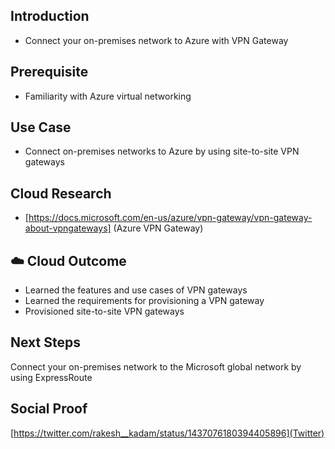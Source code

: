 ## Introduction

- Connect your on-premises network to Azure with VPN Gateway

## Prerequisite

- Familiarity with Azure virtual networking

## Use Case

- Connect on-premises networks to Azure by using site-to-site VPN gateways

## Cloud Research

- [https://docs.microsoft.com/en-us/azure/vpn-gateway/vpn-gateway-about-vpngateways] (Azure VPN Gateway)

## ☁️ Cloud Outcome

- Learned the features and use cases of VPN gateways
- Learned the requirements for provisioning a VPN gateway
- Provisioned site-to-site VPN gateways

## Next Steps

Connect your on-premises network to the Microsoft global network by using ExpressRoute

## Social Proof

[https://twitter.com/rakesh__kadam/status/1437076180394405896](Twitter)
